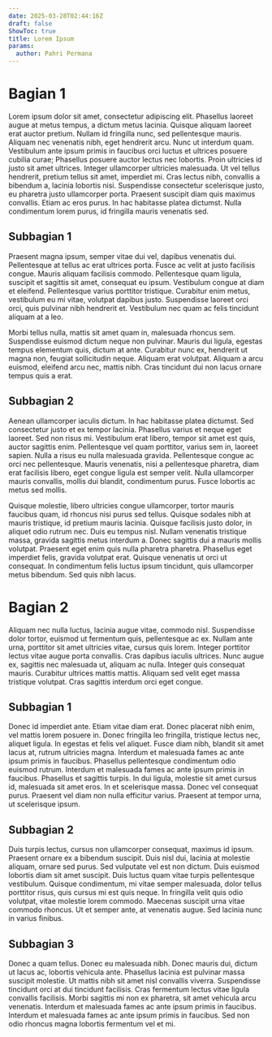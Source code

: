 ```yaml
---
date: 2025-03-28T02:44:16Z
draft: false
ShowToc: true 
title: Lorem Ipsum
params:
  author: Pahri Permana
---
```

# Bagian 1
Lorem ipsum dolor sit amet, consectetur adipiscing elit. Phasellus laoreet augue at metus tempus, a dictum metus lacinia. Quisque aliquam laoreet erat auctor pretium. Nullam id fringilla nunc, sed pellentesque mauris. Aliquam nec venenatis nibh, eget hendrerit arcu. Nunc ut interdum quam. Vestibulum ante ipsum primis in faucibus orci luctus et ultrices posuere cubilia curae; Phasellus posuere auctor lectus nec lobortis. Proin ultricies id justo sit amet ultrices. Integer ullamcorper ultricies malesuada. Ut vel tellus hendrerit, pretium tellus sit amet, imperdiet mi. Cras lectus nibh, convallis a bibendum a, lacinia lobortis nisi. Suspendisse consectetur scelerisque justo, eu pharetra justo ullamcorper porta. Praesent suscipit diam quis maximus convallis. Etiam ac eros purus. In hac habitasse platea dictumst. Nulla condimentum lorem purus, id fringilla mauris venenatis sed.

## Subbagian 1
Praesent magna ipsum, semper vitae dui vel, dapibus venenatis dui. Pellentesque at tellus ac erat ultrices porta. Fusce ac velit at justo facilisis congue. Mauris aliquam facilisis commodo. Pellentesque quam ligula, suscipit et sagittis sit amet, consequat eu ipsum. Vestibulum congue at diam et eleifend. Pellentesque varius porttitor tristique. Curabitur enim metus, vestibulum eu mi vitae, volutpat dapibus justo. Suspendisse laoreet orci orci, quis pulvinar nibh hendrerit et. Vestibulum nec quam ac felis tincidunt aliquam at a leo.

Morbi tellus nulla, mattis sit amet quam in, malesuada rhoncus sem. Suspendisse euismod dictum neque non pulvinar. Mauris dui ligula, egestas tempus elementum quis, dictum at ante. Curabitur nunc ex, hendrerit ut magna non, feugiat sollicitudin neque. Aliquam erat volutpat. Aliquam a arcu euismod, eleifend arcu nec, mattis nibh. Cras tincidunt dui non lacus ornare tempus quis a erat.

## Subbagian 2
Aenean ullamcorper iaculis dictum. In hac habitasse platea dictumst. Sed consectetur justo et ex tempor lacinia. Phasellus varius et neque eget laoreet. Sed non risus mi. Vestibulum erat libero, tempor sit amet est quis, auctor sagittis enim. Pellentesque vel quam porttitor, varius sem in, laoreet sapien. Nulla a risus eu nulla malesuada gravida. Pellentesque congue ac orci nec pellentesque. Mauris venenatis, nisi a pellentesque pharetra, diam erat facilisis libero, eget congue ligula est semper velit. Nulla ullamcorper mauris convallis, mollis dui blandit, condimentum purus. Fusce lobortis ac metus sed mollis.

Quisque molestie, libero ultricies congue ullamcorper, tortor mauris faucibus quam, id rhoncus nisi purus sed tellus. Quisque sodales nibh at mauris tristique, id pretium mauris lacinia. Quisque facilisis justo dolor, in aliquet odio rutrum nec. Duis eu tempus nisl. Nullam venenatis tristique massa, gravida sagittis metus interdum a. Donec sagittis dui a mauris mollis volutpat. Praesent eget enim quis nulla pharetra pharetra. Phasellus eget imperdiet felis, gravida volutpat erat. Quisque venenatis ut orci ut consequat. In condimentum felis luctus ipsum tincidunt, quis ullamcorper metus bibendum. Sed quis nibh lacus.

# Bagian 2
Aliquam nec nulla luctus, lacinia augue vitae, commodo nisl. Suspendisse dolor tortor, euismod ut fermentum quis, pellentesque ac ex. Nullam ante urna, porttitor sit amet ultricies vitae, cursus quis lorem. Integer porttitor lectus vitae augue porta convallis. Cras dapibus iaculis ultrices. Nunc augue ex, sagittis nec malesuada ut, aliquam ac nulla. Integer quis consequat mauris. Curabitur ultrices mattis mattis. Aliquam sed velit eget massa tristique volutpat. Cras sagittis interdum orci eget congue.

## Subbagian 1
Donec id imperdiet ante. Etiam vitae diam erat. Donec placerat nibh enim, vel mattis lorem posuere in. Donec fringilla leo fringilla, tristique lectus nec, aliquet ligula. In egestas et felis vel aliquet. Fusce diam nibh, blandit sit amet lacus at, rutrum ultricies magna. Interdum et malesuada fames ac ante ipsum primis in faucibus. Phasellus pellentesque condimentum odio euismod rutrum. Interdum et malesuada fames ac ante ipsum primis in faucibus. Phasellus et sagittis turpis. In dui ligula, molestie sit amet cursus id, malesuada sit amet eros. In et scelerisque massa. Donec vel consequat purus. Praesent vel diam non nulla efficitur varius. Praesent at tempor urna, ut scelerisque ipsum.

## Subbagian 2
Duis turpis lectus, cursus non ullamcorper consequat, maximus id ipsum. Praesent ornare ex a bibendum suscipit. Duis nisl dui, lacinia at molestie aliquam, ornare sed purus. Sed vulputate vel est non dictum. Duis euismod lobortis diam sit amet suscipit. Duis luctus quam vitae turpis pellentesque vestibulum. Quisque condimentum, mi vitae semper malesuada, dolor tellus porttitor risus, quis cursus mi est quis neque. In fringilla velit quis odio volutpat, vitae molestie lorem commodo. Maecenas suscipit urna vitae commodo rhoncus. Ut et semper ante, at venenatis augue. Sed lacinia nunc in varius finibus.

## Subbagian 3
Donec a quam tellus. Donec eu malesuada nibh. Donec mauris dui, dictum ut lacus ac, lobortis vehicula ante. Phasellus lacinia est pulvinar massa suscipit molestie. Ut mattis nibh sit amet nisl convallis viverra. Suspendisse tincidunt orci at dui tincidunt facilisis. Cras fermentum lectus vitae ligula convallis facilisis. Morbi sagittis mi non ex pharetra, sit amet vehicula arcu venenatis. Interdum et malesuada fames ac ante ipsum primis in faucibus. Interdum et malesuada fames ac ante ipsum primis in faucibus. Sed non odio rhoncus magna lobortis fermentum vel et mi. 
